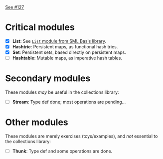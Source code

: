 [See #127](https://github.com/dfinity-lab/actorscript/issues/127)

Critical modules
==================
 - [x] **List**: See [`List` module from SML Basis library](http://sml-family.org/Basis/list.html).
 - [x] **Hashtrie**: Persistent maps, as functional hash tries.
 - [x] **Set**: Persistent sets, based directly on persistent maps.
 - [ ] **Hashtable**: Mutable maps, as imperative hash tables.

Secondary modules
==================
These modules _may_ be useful in the collections library:
 - [ ] **Stream**: Type def done; most operations are pending...

Other modules
==================
These modules are merely exercises (toys/examples), and _not_ essential to the collections library:
 - [ ] **Thunk**: Type def and some operations are done.


